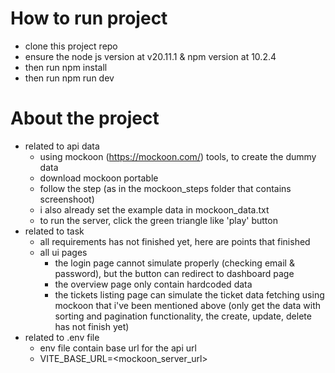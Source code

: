 # How to run project
- clone this project repo
- ensure the node js version at v20.11.1 & npm version at 10.2.4
- then run npm install
- then run npm run dev

# About the project
- related to api data
    - using mockoon (https://mockoon.com/) tools, to create the dummy data
    - download mockoon portable
    - follow the step (as in the mockoon_steps folder that contains screenshoot)
    - i also already set the example data in mockoon_data.txt
    - to run the server, click the green triangle like 'play' button
- related to task
    - all requirements has not finished yet, here are points that finished
    - all ui pages
        - the login page cannot simulate properly (checking email & password), but the button can redirect to dashboard page
        - the overview page only contain hardcoded data
        - the tickets listing page can simulate the ticket data fetching using mockoon that i've been mentioned above (only get the data with sorting and pagination functionality, the create, update, delete has not finish yet)
- related to .env file
    - env file contain base url for the api url
    - VITE_BASE_URL=<mockoon_server_url>